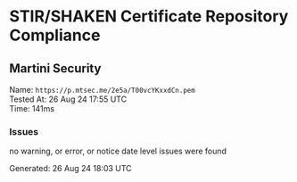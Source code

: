 # STIR/SHAKEN Certificate Repository Compliance

## Martini Security

Name: `https://p.mtsec.me/2e5a/T00vcYKxxdCn.pem`\
Tested At: 26 Aug 24 17:55 UTC\
Time: 141ms

### Issues

no warning, or error, or notice date level issues were found

Generated: 26 Aug 24 18:03 UTC